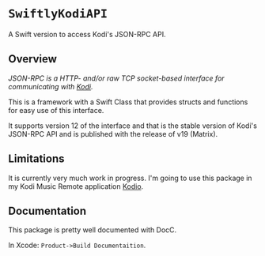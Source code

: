 # ``SwiftlyKodiAPI``

A Swift version to access Kodi's JSON-RPC API.

## Overview

*JSON-RPC is a HTTP- and/or raw TCP socket-based interface for communicating with [Kodi](https://kodi.tv).*

This is a framework with a Swift Class that provides structs and functions for easy use of this interface.

It supports version 12 of the interface and that is the stable version of Kodi's JSON-RPC API and is published with the release of v19 (Matrix).

## Limitations

It is currently very much work in progress. I'm going to use this package in my Kodi Music Remote application [Kodio](https://github.com/Desbeers/Kodio). 

## Documentation

This package is pretty well documented with DocC.

In Xcode: `Product->Build Documentaition`.
